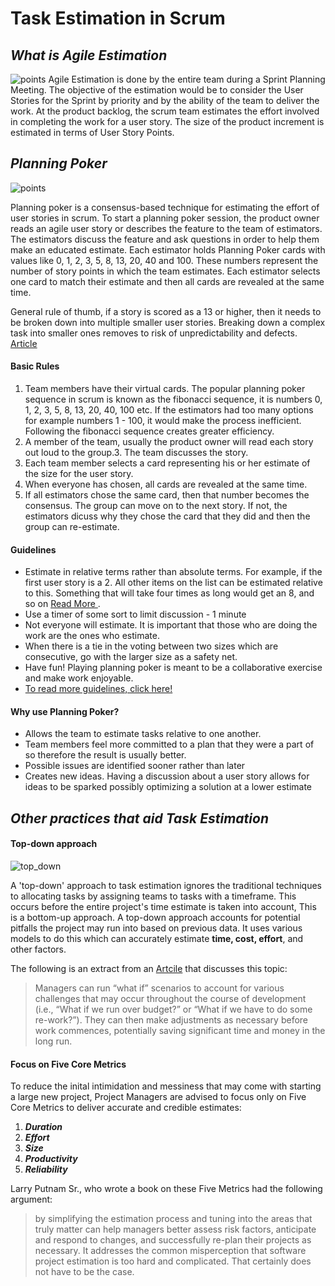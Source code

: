 # Task Estimation in Scrum
## _What is Agile Estimation_
![points](https://stylersonline.com/wp-content/uploads/2019/03/blog5.png)
Agile Estimation is done by the entire team during a Sprint Planning Meeting. The objective of the estimation 
would be to consider the User Stories for the Sprint by priority and by the ability of the team to deliver the 
work. At the product backlog, the scrum team estimates the effort involved in completing the work for a user 
story. The size of the product increment is estimated in terms of User Story Points.

## _Planning Poker_

![points](https://www.mountaingoatsoftware.com/uploads/blog/poker-discussion.png)

Planning poker is a consensus-based technique for estimating the effort of user stories in scrum. To start a
planning poker session, the product owner reads an agile user story or describes the feature to the team of 
estimators. The estimators discuss the feature and ask questions in order to help them make an educated estimate.
Each estimator holds Planning Poker cards with values like 0, 1, 2, 3, 5, 8, 13, 20, 40 and 100. These numbers
represent the number of story points in which the team estimates. Each estimator selects one card to match their
estimate and then all cards are revealed at the same time.

General rule of thumb, if a story is scored as a 13 or higher, then it needs to be broken down into multiple 
smaller user stories. Breaking down a complex task into smaller ones removes to risk of unpredictability and 
defects. [Article ](https://www.mountaingoatsoftware.com/agile/planning-poker)

#### Basic Rules
1. Team members have their virtual cards. The popular planning poker sequence in scrum is known as the 
fibonacci sequence, it is numbers 0, 1, 2, 3, 5, 8, 13, 20, 40, 100 etc. If the estimators had too many options
 for example numbers 1 - 100, it would make the process inefficient. Following the fibonacci sequence creates
  greater efficiency.
2. A member of the team, usually the product owner will read each story out loud to the group.3. The team 
discusses the story.
4. Each team member selects a card representing his or her estimate of the size for the user story.
5. When everyone has chosen, all cards are revealed at the same time.
6. If all estimators chose the same card, then that number becomes the consensus. The group can move on to the
 next story. If not, the estimators dicuss why they chose the card that they did and then the group can re-estimate.

#### Guidelines
- Estimate in relative terms rather than absolute terms. For example, if the first user story is a 2. All other 
items on the list can be estimated relative to this. Something that will take four times as long would get an 8, 
and so on [Read More ](https://www.mountaingoatsoftware.com/blog/how-can-we-get-the-best-estimates-of-story-size) .
- Use a timer of some sort to limit discussion - 1 minute
- Not everyone will estimate. It is important that those who are doing the work are the ones who estimate.
- When there is a tie in the voting between two sizes which are consecutive, go with the larger size as a 
safety net.
- Have fun!  Playing planning poker is meant to be a collaborative exercise and make work enjoyable.
- [To read more guidelines, click here! ](https://dzone.com/articles/introduction-planning-poker)

#### Why use Planning Poker?
- Allows the team to estimate tasks relative to one another.
- Team members feel more committed to a plan that they were a part of so therefore the result is usually better.
- Possible issues are identified sooner rather than later
- Creates new ideas. Having a discussion about a user story allows for ideas to be sparked possibly optimizing a
 solution at a lower estimate


## _Other practices that aid Task Estimation_

#### Top-down approach

![top_down](https://cdn.corporatefinanceinstitute.com/assets/Screen-Shot-2018-05-11-at-3.39.54-PM.png)

A 'top-down' approach to task estimation ignores the traditional techniques to allocating tasks by assigning teams to tasks with a timeframe. This occurs before the entire project's time estimate is taken into account,  This is a bottom-up approach. A top-down approach accounts for potential pitfalls the project may run into based on previous data. It uses various models to do this which can accurately estimate **time, cost, effort**, and other factors.

The following is an extract from an [Artcile](https://www.infoq.com/articles/software-estimation-important/) that discusses this topic:

> Managers can run “what if” scenarios to account for various challenges that may occur throughout the course of development (i.e., “What if we run over budget?” or “What if we have to do some re-work?”).
> They can then make adjustments as necessary before work commences, potentially saving significant time and money in the long run.


#### Focus on Five Core Metrics

To reduce the inital intimidation and messiness that may come with starting a large new project, Project Managers are advised to focus only on Five Core Metrics to deliver accurate and credible estimates:

1. _**Duration**_
2. _**Effort**_
3. _**Size**_
4. _**Productivity**_
5. _**Reliability**_

Larry Putnam Sr., who wrote a book on these Five Metrics had the following argument:

> by simplifying the estimation process and tuning into the areas that truly matter can help managers better assess risk factors, anticipate and respond to changes, and successfully re-plan their projects as necessary. 
> It addresses the common misperception that software project estimation is too hard and complicated. That certainly does not have to be the case.
